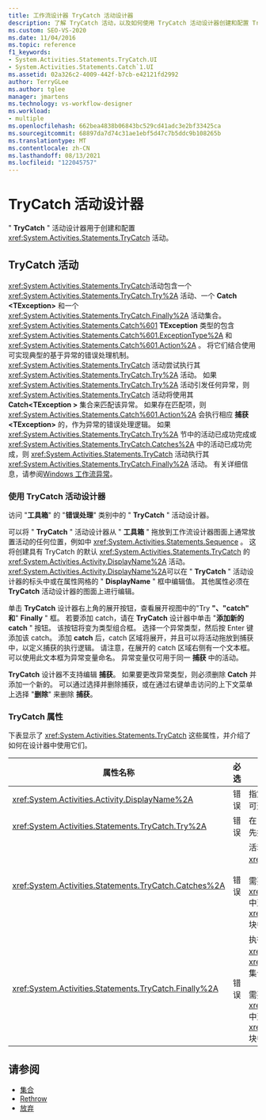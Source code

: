```yaml
---
title: 工作流设计器 TryCatch 活动设计器
description: 了解 TryCatch 活动，以及如何使用 TryCatch 活动设计器创建和配置 TryCatch 活动。
ms.custom: SEO-VS-2020
ms.date: 11/04/2016
ms.topic: reference
f1_keywords:
- System.Activities.Statements.TryCatch.UI
- System.Activities.Statements.Catch`1.UI
ms.assetid: 02a326c2-4009-442f-b7cb-e42121fd2992
author: TerryGLee
ms.author: tglee
manager: jmartens
ms.technology: vs-workflow-designer
ms.workload:
- multiple
ms.openlocfilehash: 662bea4838b06843bc529cd41adc3e2bf33425ca
ms.sourcegitcommit: 68897da7d74c31ae1ebf5d47c7b5ddc9b108265b
ms.translationtype: MT
ms.contentlocale: zh-CN
ms.lasthandoff: 08/13/2021
ms.locfileid: "122045757"
---
```

# <a name="trycatch-activity-designer"></a>TryCatch 活动设计器

" **TryCatch** " 活动设计器用于创建和配置 <xref:System.Activities.Statements.TryCatch> 活动。

## <a name="the-trycatch-activity"></a>TryCatch 活动
 <xref:System.Activities.Statements.TryCatch>活动包含一个 <xref:System.Activities.Statements.TryCatch.Try%2A> 活动、一个 **Catch \<TException>** 和一个 <xref:System.Activities.Statements.TryCatch.Finally%2A> 活动集合。 <xref:System.Activities.Statements.Catch%601> **TException** 类型的包含 <xref:System.Activities.Statements.Catch%601.ExceptionType%2A> 和 <xref:System.Activities.Statements.Catch%601.Action%2A> 。 将它们结合使用可实现典型的基于异常的错误处理机制。 <xref:System.Activities.Statements.TryCatch> 活动尝试执行其 <xref:System.Activities.Statements.TryCatch.Try%2A> 活动。 如果 <xref:System.Activities.Statements.TryCatch.Try%2A> 活动引发任何异常，则 <xref:System.Activities.Statements.TryCatch> 活动将使用其 **Catch<TException \>** 集合来匹配该异常。 如果存在匹配项，则 <xref:System.Activities.Statements.Catch%601.Action%2A> 会执行相应 **捕获 \<TException>** 的，作为异常的错误处理逻辑。 如果 <xref:System.Activities.Statements.TryCatch.Try%2A> 节中的活动已成功完成或 <xref:System.Activities.Statements.TryCatch.Catches%2A> 中的活动已成功完成，则 <xref:System.Activities.Statements.TryCatch> 活动执行其 <xref:System.Activities.Statements.TryCatch.Finally%2A> 活动。 有关详细信息，请参阅[Windows 工作流异常](/dotnet/framework/windows-workflow-foundation/exceptions)。

### <a name="using-the-trycatch-activity-designer"></a>使用 TryCatch 活动设计器

访问 "**工具箱**" 的 "**错误处理**" 类别中的 " **TryCatch** " 活动设计器。

可以将 " **TryCatch** " 活动设计器从 " **工具箱** " 拖放到工作流设计器图面上通常放置活动的任何位置，例如中 <xref:System.Activities.Statements.Sequence> 。 这将创建具有 TryCatch 的默认 <xref:System.Activities.Statements.TryCatch> 的 <xref:System.Activities.Activity.DisplayName%2A> 活动。 <xref:System.Activities.Activity.DisplayName%2A>可以在 " **TryCatch** " 活动设计器的标头中或在属性网格的 " **DisplayName** " 框中编辑值。 其他属性必须在 **TryCatch** 活动设计器的图面上进行编辑。

单击 **TryCatch** 设计器右上角的展开按钮，查看展开视图中的"Try **"、"catch" 和**" **Finally** " 框。 若要添加 catch，请在 **TryCatch** 设计器中单击 "**添加新的 catch** " 按钮。 该按钮将变为类型组合框。 选择一个异常类型，然后按 Enter 键添加该 catch。 添加 **catch** 后，catch 区域将展开，并且可以将活动拖放到捕获中，以定义捕获的执行逻辑。 请注意，在展开的 catch 区域右侧有一个文本框。 可以使用此文本框为异常变量命名。 异常变量仅可用于同一 **捕获** 中的活动。

**TryCatch** 设计器不支持编辑 **捕获**。 如果要更改异常类型，则必须删除 **Catch** 并添加一个新的。 可以通过选择并删除捕获，或在通过右键单击访问的上下文菜单上选择 "**删除**" 来删除 **捕获**。

### <a name="the-trycatch-properties"></a>TryCatch 属性

下表显示了 <xref:System.Activities.Statements.TryCatch> 这些属性，并介绍了如何在设计器中使用它们。

|属性名称|必选|使用情况|
|-|--------------|-|
|<xref:System.Activities.Activity.DisplayName%2A>|错误|指定 <xref:System.Activities.Statements.TryCatch> 活动的可选友好名称。 默认值是 TryCatch。|
|<xref:System.Activities.Statements.TryCatch.Try%2A>|错误|在 <xref:System.Activities.Statements.TryCatch> 执行时首先执行的活动。|
|<xref:System.Activities.Statements.TryCatch.Catches%2A>|错误|活动引发异常时要检查的 **捕获** 元素的集合 <xref:System.Activities.Statements.TryCatch.Try%2A> 。<br /><br /> 需要在 <xref:System.Activities.Statements.TryCatch.Catches%2A> 中至少添加一个活动或在 <xref:System.Activities.Statements.TryCatch.Finally%2A> 块中添加一个活动。|
|<xref:System.Activities.Statements.TryCatch.Finally%2A>|错误|执行完 <xref:System.Activities.Statements.TryCatch.Try%2A> 以及 <xref:System.Activities.Statements.TryCatch.Catches%2A> 集合中的任何必要活动时要执行的活动。<br /><br /> 需要在 <xref:System.Activities.Statements.TryCatch.Catches%2A> 中至少添加一个活动或在 <xref:System.Activities.Statements.TryCatch.Finally%2A> 块中添加一个活动。|

## <a name="see-also"></a>请参阅

- [集合](../workflow-designer/collection-activity-designers.md)
- [Rethrow](../workflow-designer/rethrow-activity-designer.md)
- [放弃](../workflow-designer/throw-activity-designer.md)
